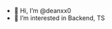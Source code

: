- 👋 Hi, I’m @deanxx0
- 👀 I’m interested in Backend, TS

<!---
deanxx0/deanxx0 is a ✨ special ✨ repository because its `README.md` (this file) appears on your GitHub profile.
You can click the Preview link to take a look at your changes.
--->
